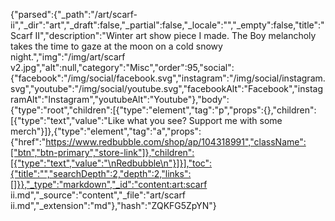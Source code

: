 {"parsed":{"_path":"/art/scarf-ii","_dir":"art","_draft":false,"_partial":false,"_locale":"","_empty":false,"title":"Scarf II","description":"Winter art show piece I made. The Boy melancholy takes the time to gaze at the moon on a cold snowy night.","img":"/img/art/scarf v2.jpg","alt":null,"category":"Misc","order":95,"social":{"facebook":"/img/social/facebook.svg","instagram":"/img/social/instagram.svg","youtube":"/img/social/youtube.svg","facebookAlt":"Facebook","instagramAlt":"Instagram","youtubeAlt":"Youtube"},"body":{"type":"root","children":[{"type":"element","tag":"p","props":{},"children":[{"type":"text","value":"Like what you see? Support me with some merch"}]},{"type":"element","tag":"a","props":{"href":"https://www.redbubble.com/shop/ap/104318991","className":["btn","btn-primary","store-link"]},"children":[{"type":"text","value":"\nRedbubble\n"}]}],"toc":{"title":"","searchDepth":2,"depth":2,"links":[]}},"_type":"markdown","_id":"content:art:scarf ii.md","_source":"content","_file":"art/scarf ii.md","_extension":"md"},"hash":"ZQKFG5ZpYN"}